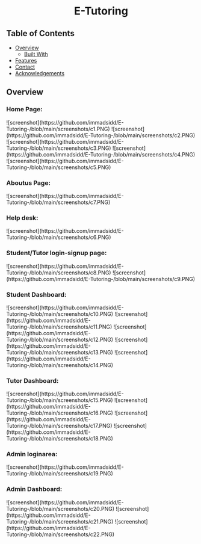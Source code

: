<h1 align="center">E-Tutoring</h1>

## Table of Contents

- [Overview](#overview)
  - [Built With](#built-with)
- [Features](#features)
- [Contact](#contact)
- [Acknowledgements](#acknowledgements)


## Overview

<h3>Home Page:</h3>
![screenshot](https://github.com/immadsidd/E-Tutoring-/blob/main/screenshots/c1.PNG)
![screenshot](https://github.com/immadsidd/E-Tutoring-/blob/main/screenshots/c2.PNG)
![screenshot](https://github.com/immadsidd/E-Tutoring-/blob/main/screenshots/c3.PNG)
![screenshot](https://github.com/immadsidd/E-Tutoring-/blob/main/screenshots/c4.PNG)
![screenshot](https://github.com/immadsidd/E-Tutoring-/blob/main/screenshots/c5.PNG)

<h3>Aboutus Page:</h3>
![screenshot](https://github.com/immadsidd/E-Tutoring-/blob/main/screenshots/c7.PNG)

<h3>Help desk:</h3>
![screenshot](https://github.com/immadsidd/E-Tutoring-/blob/main/screenshots/c6.PNG)

<h3>Student/Tutor login-signup page:</h3>
![screenshot](https://github.com/immadsidd/E-Tutoring-/blob/main/screenshots/c8.PNG)
![screenshot](https://github.com/immadsidd/E-Tutoring-/blob/main/screenshots/c9.PNG)

<h3>Student Dashboard:</h3>
![screenshot](https://github.com/immadsidd/E-Tutoring-/blob/main/screenshots/c10.PNG)
![screenshot](https://github.com/immadsidd/E-Tutoring-/blob/main/screenshots/c11.PNG)
![screenshot](https://github.com/immadsidd/E-Tutoring-/blob/main/screenshots/c12.PNG)
![screenshot](https://github.com/immadsidd/E-Tutoring-/blob/main/screenshots/c13.PNG)
![screenshot](https://github.com/immadsidd/E-Tutoring-/blob/main/screenshots/c14.PNG)

<h3>Tutor Dashboard:</h3>
![screenshot](https://github.com/immadsidd/E-Tutoring-/blob/main/screenshots/c15.PNG)
![screenshot](https://github.com/immadsidd/E-Tutoring-/blob/main/screenshots/c16.PNG)
![screenshot](https://github.com/immadsidd/E-Tutoring-/blob/main/screenshots/c17.PNG)
![screenshot](https://github.com/immadsidd/E-Tutoring-/blob/main/screenshots/c18.PNG)

<h3>Admin loginarea:</h3>
![screenshot](https://github.com/immadsidd/E-Tutoring-/blob/main/screenshots/c19.PNG)

<h3>Admin Dashboard:</h3>
![screenshot](https://github.com/immadsidd/E-Tutoring-/blob/main/screenshots/c20.PNG)
![screenshot](https://github.com/immadsidd/E-Tutoring-/blob/main/screenshots/c21.PNG)
![screenshot](https://github.com/immadsidd/E-Tutoring-/blob/main/screenshots/c22.PNG)
